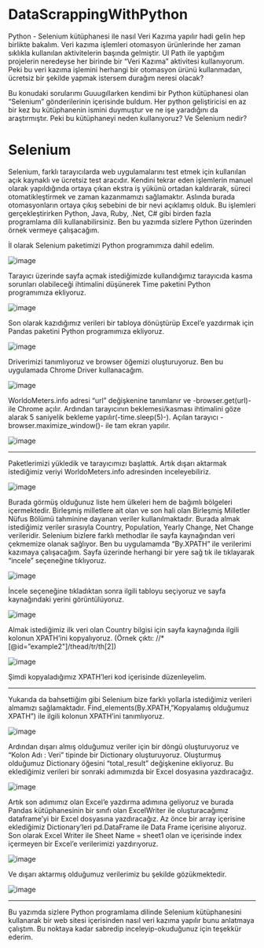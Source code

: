 # DataScrappingWithPython
Python - Selenium kütüphanesi ile nasıl Veri Kazıma yapılır hadi gelin hep birlikte bakalım.
Veri kazıma işlemleri otomasyon ürünlerinde her zaman sıklıkla kullanılan aktivitelerin başında gelmiştir. UI Path ile yaptığım projelerin neredeyse her birinde bir “Veri Kazıma” aktivitesi kullanıyorum. Peki bu veri kazıma işlemini herhangi bir otomasyon ürünü kullanmadan, ücretsiz bir şekilde yapmak istersem durağım neresi olacak?

Bu konudaki sorularımı Guuugıllarken kendimi bir Python kütüphanesi olan “Selenium” gönderilerinin içerisinde buldum. Her python geliştiricisi en az bir kez bu kütüphanenin ismini duymuştur ve ne işe yaradığını da araştırmıştır. Peki bu kütüphaneyi neden kullanıyoruz? Ve Selenium nedir?

# Selenium

Selenium, farklı tarayıcılarda web uygulamalarını test etmek için kullanılan açık kaynaklı ve ücretsiz test aracıdır. Kendini tekrar eden işlemlerin manuel olarak yapıldığında ortaya çıkan ekstra iş yükünü ortadan kaldırarak, süreci otomatikleştirmek ve zaman kazanmamızı sağlamaktır. Aslında burada otomasyonların ortaya çıkış sebebini de bir nevi açıklamış olduk. Bu işlemleri gerçekleştirirken Python, Java, Ruby, .Net, C# gibi birden fazla programlama dili kullanabilirsiniz. Ben bu yazımda sizlere Python üzerinden örnek vermeye çalışacağım.

İl olarak Selenium paketimizi Python programımıza dahil edelim.

![image](https://user-images.githubusercontent.com/63015101/192955597-e4d2f4ce-773c-437c-82a0-512f8e3194cf.png)

Tarayıcı üzerinde sayfa açmak istediğimizde kullandığımız tarayıcıda kasma sorunları olabileceği ihtimalini düşünerek Time paketini Python programımıza ekliyoruz.

![image](https://user-images.githubusercontent.com/63015101/192955704-349e3695-b435-4a49-804e-c258dc9c29ca.png)

Son olarak kazıdığımız verileri bir tabloya dönüştürüp Excel’e yazdırmak için Pandas paketini Python programımıza ekliyoruz.

![image](https://user-images.githubusercontent.com/63015101/192955748-480b732a-442f-4542-b560-676c531bc6f4.png)

Driverimizi tanımlıyoruz ve browser öğemizi oluşturuyoruz. Ben bu uygulamada Chrome Driver kullanacağım.

![image](https://user-images.githubusercontent.com/63015101/192955832-700d88cb-942f-4110-8868-8683824b8540.png)

WorldoMeters.info adresi “url” değişkenine tanımlanır ve -browser.get(url)- ile Chrome açılır. Ardından tarayıcının beklemesi/kasması ihtimalini göze alarak 5 saniyelik bekleme yapılır(-time.sleep(5)-). Açılan tarayıcı -browser.maximize_window()- ile tam ekran yapılır.

![image](https://user-images.githubusercontent.com/63015101/192955898-7bf1c1d9-d049-47cd-8faa-02af78ca3bff.png)

*****

Paketlerimizi yükledik ve tarayıcımızı başlattık. Artık dışarı aktarmak istediğimiz veriyi WorldoMeters.info adresinden inceleyebiliriz.

![image](https://user-images.githubusercontent.com/63015101/192956015-cb9499da-fce7-40b5-a20e-75d05a233b39.png)

Burada görmüş olduğunuz liste hem ülkeleri hem de bağımlı bölgeleri içermektedir. Birleşmiş milletlere ait olan ve son hali olan Birleşmiş Milletler Nüfus Bölümü tahminine dayanan veriler kullanılmaktadır. Burada almak istediğimiz veriler sırasıyla Country, Population, Yearly Change, Net Change verileridir. Selenium bizlere farklı methodlar ile sayfa kaynağından veri çekmemize olanak sağlıyor. Ben bu uygulamamda “By.XPATH” ile verilerimi kazımaya çalışacağım. Sayfa üzerinde herhangi bir yere sağ tık ile tıklayarak “incele” seçeneğine tıklıyoruz.

![image](https://user-images.githubusercontent.com/63015101/192956208-35004062-668b-4e3d-bd51-af71e7bb93cb.png)

İncele seçeneğine tıkladıktan sonra ilgili tabloyu seçiyoruz ve sayfa kaynağındaki yerini görüntülüyoruz.

![image](https://user-images.githubusercontent.com/63015101/192956244-f7305a5b-b139-4de6-9ccb-7b87e43f96f9.png)

Almak istediğimiz ilk veri olan Country bilgisi için sayfa kaynağında ilgili kolonun XPATH’ini kopyalıyoruz.
(Örnek çıktı: //*[@id=”example2"]/thead/tr/th[2])

![image](https://user-images.githubusercontent.com/63015101/192956456-fde509db-5dcc-452d-8070-174cf2cdf46d.png)

Şimdi kopyaladığımız XPATH’leri kod içerisinde düzenleyelim.

*****

Yukarıda da bahsettiğim gibi Selenium bize farklı yollarla istediğimiz verileri almamızı sağlamaktadır. Find_elements(By.XPATH,”Kopyalamış olduğumuz XPATH”) ile ilgili kolonun XPATH’ini tanımlıyoruz.

![image](https://user-images.githubusercontent.com/63015101/192956861-8caeb1a0-39ee-4af1-9974-46e08b103956.png)

Ardından dışarı almış olduğumuz veriler için bir döngü oluşturuyoruz ve “Kolon Adı : Veri” tipinde bir Dictionary oluşturuyoruz. Oluşturmuş olduğumuz Dictionary öğesini “total_result” değişkenine ekliyoruz. Bu eklediğimiz verileri bir sonraki adımımızda bir Excel dosyasına yazdıracağız.

![image](https://user-images.githubusercontent.com/63015101/192956920-4ea6366a-a4d8-4128-acaf-f1ba49c22567.png)

Artık son adımımız olan Excel’e yazdırma adımına geliyoruz ve burada Pandas kütüphanesinin bir sınıfı olan ExcelWriter ile oluşturacağımız dataframe’yi bir Excel dosyasına yazdıracağız. Az önce bir array içerisine eklediğimiz Dictionary’leri pd.DataFrame ile Data Frame içerisine alıyoruz. Son olarak Excel Writer ile Sheet Name = sheet1 olan ve içerisinde index içermeyen bir Excel’e verilerimizi yazdırıyoruz.

![image](https://user-images.githubusercontent.com/63015101/192956972-3cd7677c-e1b2-4921-98ec-10c78fe6814d.png)

Ve dışarı aktarmış olduğumuz verilerimiz bu şekilde gözükmektedir.

![image](https://user-images.githubusercontent.com/63015101/192957032-ed651fa9-3b72-48bc-b252-d3d677b130e4.png)

*****

Bu yazımda sizlere Python programlama dilinde Selenium kütüphanesini kullanarak bir web sitesi içerisinden nasıl veri kazıma yapılır bunu anlatmaya çalıştım. Bu noktaya kadar sabredip inceleyip-okuduğunuz için teşekkür ederim.
